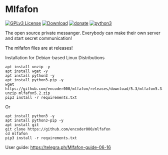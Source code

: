 # Mlfafon

[![GPLv3 License](https://img.shields.io/badge/License-GPL%20v3-orange.svg)](https://opensource.org/licenses/) [![Download](https://img.shields.io/badge/download-29d643)](http://github.com/encoder000/mlfafon/releases) [![donate](https://img.shields.io/badge/donate-1d93cf)](https://www.youtube.com/watch?v=1GrOo3SccEY) [![python3](https://img.shields.io/badge/python3-8b00ff)]()

The open source private messanger. Everybody can make their own server and start secret communication!

The mlfafon files are at releases!

Installation for Debian-based Linux Distributions
```
apt install unzip -y
apt install wget -y
apt install python3 -y
apt install python3-pip -y
wget https://github.com/encoder000/mlfafon/releases/download/5.3/mlfafon5.3.zip
unzip mlfafon5.2.zip
pip3 install -r requirements.txt
```

Or
```
apt install python3 -y
apt install python3-pip -y
apt install git
git clone https://github.com/encoder000/mlfafon
cd mlfafon
pip3 install -r requirements.txt
```

User guide: https://telegra.ph/Mlfafon-guide-06-16

